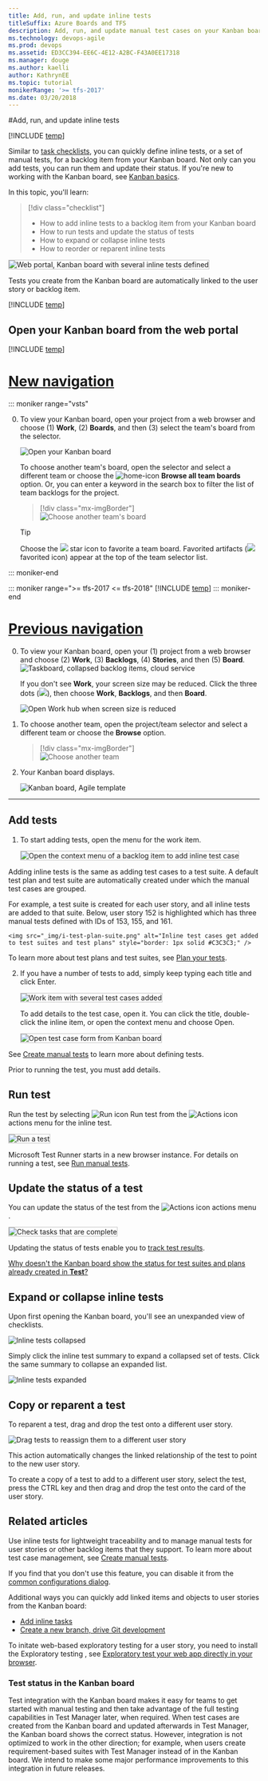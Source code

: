 ```yaml
---
title: Add, run, and update inline tests
titleSuffix: Azure Boards and TFS  
description: Add, run, and update manual test cases on your Kanban board for lightweight tracking in Azure Boards & Team Foundation Server   
ms.technology: devops-agile
ms.prod: devops
ms.assetid: ED3CC394-EE6C-4E12-A2BC-F43A0EE17318  
ms.manager: douge
ms.author: kaelliauthor: KathrynEE
ms.topic: tutorial
monikerRange: '>= tfs-2017'
ms.date: 03/20/2018
---
```


#Add, run, and update inline tests

[!INCLUDE [temp](../_shared/dev15-and-ts-version-header.md)]  


Similar to [task checklists](add-task-checklists.md), you can quickly define inline tests, or a set of manual tests, for a backlog item from your Kanban board. Not only can you add tests, you can run them and update their status. If you're new to working with the Kanban board, see [Kanban basics](kanban-basics.md). 


In this topic, you'll learn: 
> [!div class="checklist"]    
> * How to add inline tests to a backlog item from your Kanban board  
> * How to run tests and update the status of tests  
> * How to expand or collapse inline tests   
> * How to reorder or reparent inline tests  

<img src="_img/i-test-board-intro.png" alt="Web portal, Kanban board with several inline tests defined" style="border: 1px solid #C3C3C3;" /> 

Tests you create from the Kanban board are automatically linked to the user story or backlog item.  

[!INCLUDE [temp](../_shared/prerequisites.md)]



## Open your Kanban board from the web portal

[!INCLUDE [temp](../../_shared/new-navigation.md)] 

# [New navigation](#tab/new-nav)

::: moniker range="vsts"

0. To view your Kanban board, open your project from a web browser and choose (1) **Work**, (2) **Boards**, and then (3) select the team's board from the selector. 

	![Open your Kanban board](_img/quickstart/open-kanban-board-agile.png)  

	To choose another team's board, open the selector and select a different team or choose the ![home-icon](/vsts/_img/icons/home-icon.png) **Browse all team boards** option. Or, you can enter a keyword in the search box to filter the list of team backlogs for the project.

	> [!div class="mx-imgBorder"]  
	> ![Choose another team's board](_img/quickstart/select-kanban-team-board.png)  

	> [!TIP]    
	> Choose the ![](/vsts/_img/icons/icon-favorite-star.png) star icon to favorite a team board. Favorited artifacts (![](/vsts/_img/icons/icon-favorited.png) favorited icon) appear at the top of the team selector list.

::: moniker-end

::: moniker range=">= tfs-2017 <= tfs-2018"
[!INCLUDE [temp](../_shared/new-agile-hubs-feature-not-supported.md)] 
::: moniker-end


# [Previous navigation](#tab/previous-nav)

0. To view your Kanban board, open your (1) project from a web browser and choose (2) **Work**, (3) **Backlogs**, (4) **Stories**, and then (5) **Board**. 
	![Taskboard, collapsed backlog items, cloud service](_img/quickstart/open-kanban-board.png)

	If you don't see **Work**, your screen size may be reduced. Click the three dots (![](/vsts/_shared/_img/ellipses-reduced-screen-size.png)), then choose **Work**, **Backlogs**, and then **Board**.   

	![Open Work hub when screen size is reduced](_img/kanban-quickstart-reduced-screensize.png)   

0.	To choose another team, open the project/team selector and select a different team or choose the **Browse** option. 

	> [!div class="mx-imgBorder"]  
	> ![Choose another team](../sprints/_img/assign-items-sprint/team-selector-backlogs-standard.png) 

0. Your Kanban board displays. 

	![Kanban board, Agile template](_img/kanban-basics-intro.png)   

---


## Add tests   

1. To start adding tests, open the menu for the work item.  

	<img src="_img/i-test-add-test.png" alt="Open the context menu of a backlog item to add inline test case" style="border: 1px solid #C3C3C3;" /> 

  Adding inline tests is the same as adding test cases to a test suite. A default test plan and test suite are automatically created under which the manual test cases are grouped.  

  For example, a test suite is created for each user story, and all inline tests are added to that suite. Below, user story 152 is highlighted which has three manual tests defined with IDs of 153, 155, and 161.  

	<img src="_img/i-test-plan-suite.png" alt="Inline test cases get added to test suites and test plans" style="border: 1px solid #C3C3C3;" /> 

  To learn more about test plans and test suites, see [Plan your tests](../../test/create-a-test-plan.md).  

2. If you have a number of tests to add, simply keep typing each title and click Enter. 

	<img src="_img/i-test-story-with-3-inline-tests.png" alt="Work item with several test cases added" style="border: 1px solid #C3C3C3;" />   

	To add details to the test case, open it. You can click the title, double-click the inline item, or open the context menu and choose Open. 

	<img src="_img/i-test-case-form.png" alt="Open test case form from Kanban board" style="border: 1px solid #C3C3C3;" /> 

See [Create manual tests](../../test/create-test-cases.md) to learn more about defining tests. 

Prior to running the test, you must add details. 

## Run test 

Run the test by selecting ![Run icon](../_img/icons/run_query.png) Run test from the ![Actions icon](../_img/icons/actions-icon.png) actions menu for the inline test.  

<img src="_img/i-test-run-test.png" alt="Run a test" style="border: 1px solid #C3C3C3;" />  

Microsoft Test Runner starts in a new browser instance. For details on running a test, see [Run manual tests](../../test/run-manual-tests.md).


## Update the status of a test  

You can update the status of the test from the ![Actions icon](../_img/icons/actions-icon.png) actions menu . 

<img src="_img/i-test-update-status.png" alt="Check tasks that are complete" style="border: 1px solid #C3C3C3;" /> 
 
Updating the status of tests enable you to [track test results](../../test/track-test-status.md).  

[Why doesn't the Kanban board show the status for test suites and plans already created in **Test**?](#test-status-kanban)

## Expand or collapse inline tests  

Upon first opening the Kanban board, you'll see an unexpanded view of checklists.

![Inline tests collapsed](_img/i-test-open-board-collapsed-tests.png)

Simply click the inline test summary to expand a collapsed set of tests. Click the same summary to collapse an expanded list. 

![Inline tests expanded](_img/i-test-expanded-test-list.png)

## Copy or reparent a test 

To reparent a test, drag and drop the test onto a different user story.    

![Drag tests to reassign them to a different user story ](_img/i-test-drag-reparent.png)  

This action automatically changes the linked relationship of the test to point to the new user story. 

To create a copy of a test to add to a different user story, select the test, press the CTRL key and then drag and drop the test onto the card of the user story.  


## Related articles

Use inline tests for lightweight traceability and to manage manual tests for user stories or other backlog items that they support. To learn more about test case management, see [Create manual tests](../../test/create-test-cases.md).  

If you find that you don't use this feature, you can disable it from the [common configurations dialog](../../boards/boards/customize-cards.md#annotations). 

Additional ways you can quickly add linked items and objects to user stories from the Kanban board:
- [Add inline tasks](add-task-checklists.md)
- [Create a new branch, drive Git development](../backlogs/connect-work-items-to-git-dev-ops.md) 

To initate web-based exploratory testing for a user story, you need to install the Exploratory testing , see [Exploratory test your web app directly in your browser](../../test/perform-exploratory-tests.md).

<a name="test-status-kanban"></a>
### Test status in the Kanban board

Test integration with the Kanban board makes it easy for teams to get started with manual testing and then take advantage of the full testing capabilities in Test Manager later, when required. When test cases are created from the Kanban board and updated afterwards in Test Manager, the Kanban board shows the correct status. However, integration is not optimized to work in the other direction; for example, when users create requirement-based suites with Test Manager instead of in the Kanban board. We intend to make some major performance improvements to this integration in future releases.
